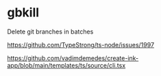 # gbkill
Delete git branches in batches

https://github.com/TypeStrong/ts-node/issues/1997

https://github.com/vadimdemedes/create-ink-app/blob/main/templates/ts/source/cli.tsx
